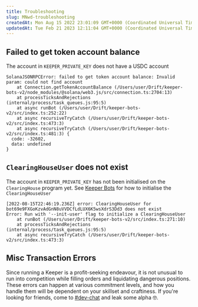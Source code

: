 ```yaml
---
title: Troubleshooting
slug: MNwd-troubleshooting
createdAt: Mon Aug 15 2022 23:01:09 GMT+0000 (Coordinated Universal Time)
updatedAt: Tue Feb 21 2023 12:11:04 GMT+0000 (Coordinated Universal Time)
---
```


## Failed to get token account balance

The account in `KEEPER_PRIVATE_KEY` does not have a USDC account

```shell
SolanaJSONRPCError: failed to get token account balance: Invalid param: could not find account
    at Connection.getTokenAccountBalance (/Users/user/Drift/keeper-bots-v2/node_modules/@solana/web3.js/src/connection.ts:2704:13)
    at processTicksAndRejections (internal/process/task_queues.js:95:5)
    at async runBot (/Users/user/Drift/keeper-bots-v2/src/index.ts:252:22)
    at async recursiveTryCatch (/Users/user/Drift/keeper-bots-v2/src/index.ts:473:3)
    at async recursiveTryCatch (/Users/user/Drift/keeper-bots-v2/src/index.ts:481:3) {
  code: -32602,
  data: undefined
}
```



## `ClearingHouseUser` does not exist

The account in `KEEPER_PRIVATE_KEY` has not been initialised on the `ClearingHouse` program yet. See [Keeper Bots](<../Drift Protocol v2 Docs/Keeper Bots.md#9KTc1>) for how to initialise the `ClearingHouseUser`

```shell
[2022-08-15T22:46:19.236Z] error: ClearingHouseUser for bot69e9FXGoKzvAdGnN8uVVDCfLdLUX6K5wsXdrS3Dd3 does not exist
Error: Run with '--init-user' flag to initialize a ClearingHouseUser
    at runBot (/Users/user/Drift/keeper-bots-v2/src/index.ts:271:10)
    at processTicksAndRejections (internal/process/task_queues.js:95:5)
    at async recursiveTryCatch (/Users/user/Drift/keeper-bots-v2/src/index.ts:473:3)
```



## Misc Transaction Errors

Since running a Keeper is a profit-seeking endeavour, it is not unusual to run into competition while filling orders and liquidating dangerous positions. These errors can happen at various commitment levels, and how you handle them will be dependent on your skillset and craftiness. If you're looking for friends, come to [#dev-chat](https://discord.com/channels/849494028176588802/878700556904980500) and leak some alpha 🤓.

